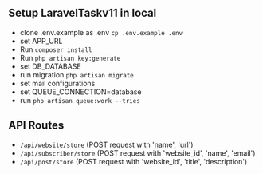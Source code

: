 ## Setup LaravelTaskv11 in local

- clone .env.example as .env `cp .env.example .env`
- set APP_URL
- Run `composer install`
- Run `php artisan key:generate`
- set DB_DATABASE
- run migration `php artisan migrate`
- set mail configurations
- set QUEUE_CONNECTION=database
- run `php artisan queue:work --tries`

## API Routes
- `/api/website/store` (POST request with 'name', 'url')
- `/api/subscriber/store` (POST request with 'website_id', 'name', 'email')
- `/api/post/store` (POST request with 'website_id', 'title', 'description')